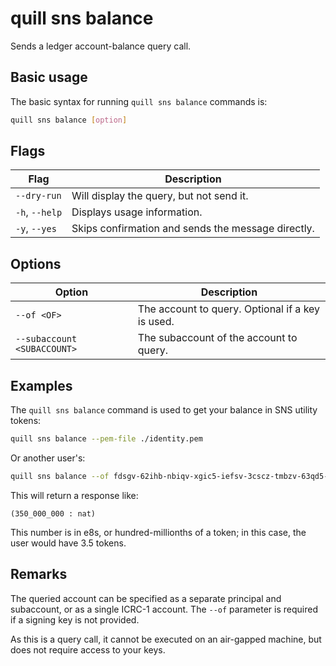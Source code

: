 # quill sns balance

Sends a ledger account-balance query call.

## Basic usage

The basic syntax for running `quill sns balance` commands is:

```bash
quill sns balance [option]
```

## Flags

| Flag           | Description                                        |
|----------------|----------------------------------------------------|
| `--dry-run`    | Will display the query, but not send it.           |
| `-h`, `--help` | Displays usage information.                        |
| `-y`, `--yes`  | Skips confirmation and sends the message directly. |

## Options

| Option                      | Description                                      |
|-----------------------------|--------------------------------------------------|
| `--of <OF>`                 | The account to query. Optional if a key is used. |
| `--subaccount <SUBACCOUNT>` | The subaccount of the account to query.          |

## Examples

The `quill sns balance` command is used to get your balance in SNS utility tokens:

```sh
quill sns balance --pem-file ./identity.pem
```

Or another user's:

```sh
quill sns balance --of fdsgv-62ihb-nbiqv-xgic5-iefsv-3cscz-tmbzv-63qd5-vh43v-dqfrt-pae
```

This will return a response like:

```candid
(350_000_000 : nat)
```

This number is in e8s, or hundred-millionths of a token; in this case, the user would have 3.5 tokens.

## Remarks

The queried account can be specified as a separate principal and subaccount, or as a single ICRC-1 account. The `--of` parameter is required if a signing key is not provided.

As this is a query call, it cannot be executed on an air-gapped machine, but does not require access to your keys.
